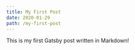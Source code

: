```yaml
---
title: My First Post
date: 2020-01-29
path: /my-first-post
---
```


This is my first Gatsby post written in Markdown!